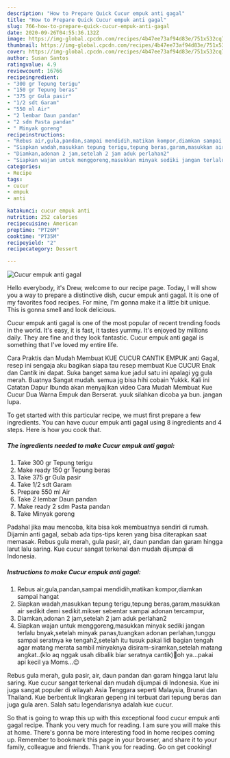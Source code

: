 ```yaml
---
description: "How to Prepare Quick Cucur empuk anti gagal"
title: "How to Prepare Quick Cucur empuk anti gagal"
slug: 766-how-to-prepare-quick-cucur-empuk-anti-gagal
date: 2020-09-26T04:55:36.132Z
image: https://img-global.cpcdn.com/recipes/4b47ee73af94d83e/751x532cq70/cucur-empuk-anti-gagal-foto-resep-utama.jpg
thumbnail: https://img-global.cpcdn.com/recipes/4b47ee73af94d83e/751x532cq70/cucur-empuk-anti-gagal-foto-resep-utama.jpg
cover: https://img-global.cpcdn.com/recipes/4b47ee73af94d83e/751x532cq70/cucur-empuk-anti-gagal-foto-resep-utama.jpg
author: Susan Santos
ratingvalue: 4.9
reviewcount: 16766
recipeingredient:
- "300 gr Tepung terigu"
- "150 gr Tepung beras"
- "375 gr Gula pasir"
- "1/2 sdt Garam"
- "550 ml Air"
- "2 lembar Daun pandan"
- "2 sdm Pasta pandan"
- " Minyak goreng"
recipeinstructions:
- "Rebus air,gula,pandan,sampai mendidih,matikan kompor,diamkan sampai hangat"
- "Siapkan wadah,masukkan tepung terigu,tepung beras,garam,masukkan air sedikit demi sedikit.mikser sebentar sampai adonan tercampur,"
- "Diamkan,adonan 2 jam,setelah 2 jam aduk perlahan2"
- "Siapkan wajan untuk menggoreng,masukkan minyak sediki jangan terlalu bnyak,setelah minyak panas,tuangkan adonan perlahan,tunggu sampai seratnya ke tengah2,setelah itu tusuk pakai lidi bagian tengah agar matang merata sambil minyaknya disiram-siramkan,setelah matang angkat..(klo aq nggak usah dibalik biar seratnya cantik)🤗oh ya...pakai api kecil ya Moms...😉"
categories:
- Recipe
tags:
- cucur
- empuk
- anti

katakunci: cucur empuk anti 
nutrition: 252 calories
recipecuisine: American
preptime: "PT26M"
cooktime: "PT35M"
recipeyield: "2"
recipecategory: Dessert

---
```



![Cucur empuk anti gagal](https://img-global.cpcdn.com/recipes/4b47ee73af94d83e/751x532cq70/cucur-empuk-anti-gagal-foto-resep-utama.jpg)

Hello everybody, it's Drew, welcome to our recipe page. Today, I will show you a way to prepare a distinctive dish, cucur empuk anti gagal. It is one of my favorites food recipes. For mine, I'm gonna make it a little bit unique. This is gonna smell and look delicious.

Cucur empuk anti gagal is one of the most popular of recent trending foods in the world. It's easy, it is fast, it tastes yummy. It's enjoyed by millions daily. They are fine and they look fantastic. Cucur empuk anti gagal is something that I've loved my entire life.

Cara Praktis dan Mudah Membuat KUE CUCUR CANTIK EMPUK anti Gagal, resep ini sengaja aku bagikan siapa tau resep membuat Kue CUCUR Enak dan Cantik ini dapat. Suka banget sama kue jadul satu ini apalagi yg gula merah. Buatnya Sangat mudah. semua jg bisa hihi cobain Yukkk. Kali ini Catatan Dapur Ibunda akan menyajikan video Cara Mudah Membuat Kue Cucur Dua Warna Empuk dan Berserat. yuuk silahkan dicoba ya bun. jangan lupa.


To get started with this particular recipe, we must first prepare a few ingredients. You can have cucur empuk anti gagal using 8 ingredients and 4 steps. Here is how you cook that.

<!--inarticleads1-->

##### The ingredients needed to make Cucur empuk anti gagal:

1. Take 300 gr Tepung terigu
1. Make ready 150 gr Tepung beras
1. Take 375 gr Gula pasir
1. Take 1/2 sdt Garam
1. Prepare 550 ml Air
1. Take 2 lembar Daun pandan
1. Make ready 2 sdm Pasta pandan
1. Take  Minyak goreng


Padahal jika mau mencoba, kita bisa kok membuatnya sendiri di rumah. Dijamin anti gagal, sebab ada tips-tips keren yang bisa diterapkan saat memasak. Rebus gula merah, gula pasir, air, daun pandan dan garam hingga larut lalu saring. Kue cucur sangat terkenal dan mudah dijumpai di Indonesia. 

<!--inarticleads2-->

##### Instructions to make Cucur empuk anti gagal:

1. Rebus air,gula,pandan,sampai mendidih,matikan kompor,diamkan sampai hangat
1. Siapkan wadah,masukkan tepung terigu,tepung beras,garam,masukkan air sedikit demi sedikit.mikser sebentar sampai adonan tercampur,
1. Diamkan,adonan 2 jam,setelah 2 jam aduk perlahan2
1. Siapkan wajan untuk menggoreng,masukkan minyak sediki jangan terlalu bnyak,setelah minyak panas,tuangkan adonan perlahan,tunggu sampai seratnya ke tengah2,setelah itu tusuk pakai lidi bagian tengah agar matang merata sambil minyaknya disiram-siramkan,setelah matang angkat..(klo aq nggak usah dibalik biar seratnya cantik)🤗oh ya...pakai api kecil ya Moms...😉


Rebus gula merah, gula pasir, air, daun pandan dan garam hingga larut lalu saring. Kue cucur sangat terkenal dan mudah dijumpai di Indonesia. Kue ini juga sangat populer di wilayah Asia Tenggara seperti Malaysia, Brunei dan Thailand. Kue berbentuk lingkaran gepeng ini terbuat dari tepung beras dan juga gula aren. Salah satu legendarisnya adalah kue cucur. 

So that is going to wrap this up with this exceptional food cucur empuk anti gagal recipe. Thank you very much for reading. I am sure you will make this at home. There's gonna be more interesting food in home recipes coming up. Remember to bookmark this page in your browser, and share it to your family, colleague and friends. Thank you for reading. Go on get cooking!
